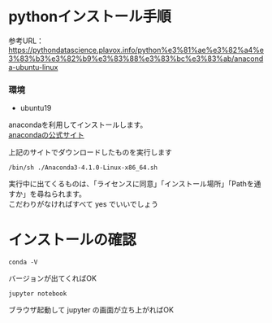 # pythonインストール手順
参考URL：https://pythondatascience.plavox.info/python%e3%81%ae%e3%82%a4%e3%83%b3%e3%82%b9%e3%83%88%e3%83%bc%e3%83%ab/anaconda-ubuntu-linux
### 環境
- ubuntu19

anacondaを利用してインストールします。<br />
<a href="https://www.continuum.io/downloads">anacondaの公式サイト</a>

上記のサイトでダウンロードしたものを実行します
````
/bin/sh ./Anaconda3-4.1.0-Linux-x86_64.sh
````
実行中に出てくるものは、「ライセンスに同意」「インストール場所」「Pathを通すか」を尋ねられます。<br />
こだわりがなければすべて yes でいいでしょう

# インストールの確認
````
conda -V
````
バージョンが出てくればOK
```
jupyter notebook
```
ブラウザ起動して jupyter の画面が立ち上がればOK